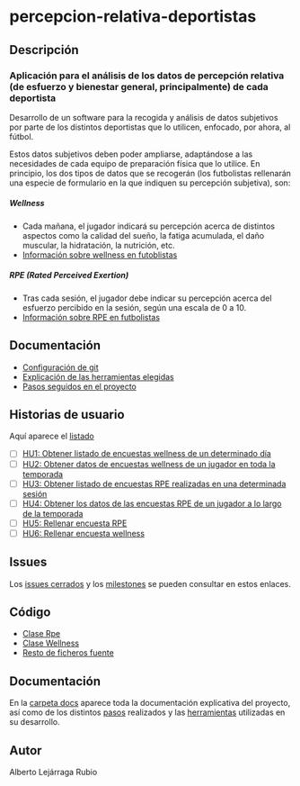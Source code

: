 # percepcion-relativa-deportistas

## Descripción

### Aplicación para el análisis de los datos de percepción relativa (de esfuerzo y bienestar general, principalmente) de cada deportista

Desarrollo de un software para la recogida y análisis de datos subjetivos por parte de los distintos deportistas que lo utilicen, enfocado, por ahora, al fútbol.

Estos datos subjetivos deben poder ampliarse, adaptándose a las necesidades de cada equipo de preparación física que lo utilice. En principio, los dos tipos de datos que se recogerán (los futbolistas rellenarán una especie de formulario en la que indiquen su percepción subjetiva), son:

##### Wellness
* Cada mañana, el jugador indicará su percepción acerca de distintos aspectos como la calidad del sueño, la fatiga acumulada, el daño muscular, la hidratación, la nutrición, etc.
* [Información sobre wellness en futoblistas](https://barcainnovationhub.com/the-use-of-wellness-questionnaires-in-football/)
##### RPE (Rated Perceived Exertion)
* Tras cada sesión, el jugador debe indicar su percepción acerca del esfuerzo percibido en la sesión, según una escala de 0 a 10.
* [Información sobre RPE en futbolistas](https://barcainnovationhub.com/es/influencia-percepcion-del-esfuerzo-sobre-el-entrenamiento-y-la-competicion-en-el-futbol/)

## Documentación
- [Configuración de git](https://github.com/AlbertoLejarraga/percepcion-relativa-deportistas/tree/master/docs)
- [Explicación de las herramientas elegidas](https://github.com/AlbertoLejarraga/percepcion-relativa-deportistas/tree/master/docs/herramientas.md)
- [Pasos seguidos en el proyecto](https://github.com/AlbertoLejarraga/percepcion-relativa-deportistas/tree/master/docs/pasos.md)

## Historias de usuario
Aquí aparece el [listado](https://github.com/AlbertoLejarraga/percepcion-relativa-deportistas/issues?q=is%3Aopen+is%3Aissue+label%3Auser-stories)
- [ ] [HU1: Obtener listado de encuestas wellness de un determinado día](https://github.com/AlbertoLejarraga/percepcion-relativa-deportistas/issues/4)
- [ ] [HU2: Obtener datos de encuestas wellness de un jugador en toda la temporada](https://github.com/AlbertoLejarraga/percepcion-relativa-deportistas/issues/5)
- [ ] [HU3: Obtener listado de encuestas RPE realizadas en una determinada sesión](https://github.com/AlbertoLejarraga/percepcion-relativa-deportistas/issues/6)
- [ ] [HU4: Obtener los datos de las encuestas RPE de un jugador a lo largo de la temporada](https://github.com/AlbertoLejarraga/percepcion-relativa-deportistas/issues/7)
- [ ] [HU5: Rellenar encuesta RPE](https://github.com/AlbertoLejarraga/percepcion-relativa-deportistas/issues/8)
- [ ] [HU6: Rellenar encuesta wellness](https://github.com/AlbertoLejarraga/percepcion-relativa-deportistas/issues/9)

## Issues
Los [issues cerrados](https://github.com/AlbertoLejarraga/percepcion-relativa-deportistas/issues?q=is%3Aissue+is%3Aclosed) y los [milestones](https://github.com/AlbertoLejarraga/percepcion-relativa-deportistas/milestones) se pueden consultar en estos enlaces.

## Código
- [Clase Rpe](https://github.com/AlbertoLejarraga/percepcion-relativa-deportistas/blob/master/src/rpe.js)
- [Clase Wellness](https://github.com/AlbertoLejarraga/percepcion-relativa-deportistas/blob/master/src/wellness.js)
- [Resto de ficheros fuente](https://github.com/AlbertoLejarraga/percepcion-relativa-deportistas/tree/master/src)

## Documentación
En la [carpeta docs](https://github.com/AlbertoLejarraga/percepcion-relativa-deportistas/tree/master/docs/) aparece toda la documentación explicativa del proyecto, así como de los distintos [pasos](https://github.com/AlbertoLejarraga/percepcion-relativa-deportistas/tree/master/docs/pasos.md) realizados y las [herramientas](https://github.com/AlbertoLejarraga/percepcion-relativa-deportistas/tree/master/docs/herramientas.md) utilizadas en su desarrollo.

## Autor
Alberto Lejárraga Rubio
